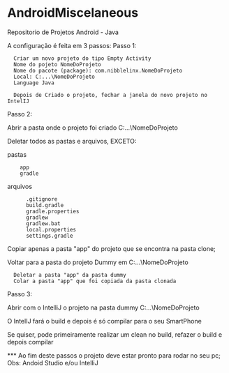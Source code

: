 # AndroidMiscelaneous
Repositorio de Projetos Android - Java

A configuração é feita em 3 passos:
Passo 1:
        
      Criar um novo projeto do tipo Empty Activity      
      Nome do pojeto NomeDoProjeto
      Nome do pacote (package): com.nibblelinx.NomeDoProjeto
      Local: C:...\NomeDoProjeto
      Language Java

      Depois de Criado o projeto, fechar a janela do novo projeto no IntelIJ
Passo 2:       
      
Abrir a pasta onde o projeto foi criado C:...\NomeDoProjeto
        
Deletar todos as pastas e arquivos, EXCETO:

pastas

        app
        gradle

arquivos

          .gitignore
          build.gradle
          gradle.properties
          gradlew
          gradlew.bat
          local.properties
          settings.gradle     
      
Copiar apenas a pasta "app" do projeto que se encontra na pasta clone;
      
Voltar para a pasta do projeto Dummy em C:...\NomeDoProjeto
        
      Deletar a pasta "app" da pasta dummy       
      Colar a pasta "app" que foi copiada da pasta clonada

Passo 3:      
      
Abrir com o IntelliJ o projeto na pasta dummy C:...\NomeDoProjeto
      
O IntelIJ fará o build e depois é só compilar para o seu SmartPhone
           
Se quiser, pode primeiramente realizar um clean no build, refazer o build e depois compilar

*** Ao fim deste passos o projeto deve estar pronto para rodar no seu pc;
Obs: Andoid Studio e/ou IntelliJ
